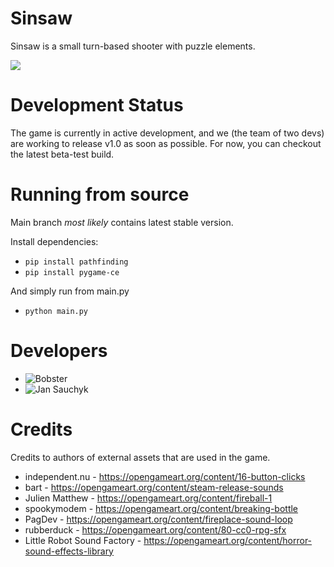# Sinsaw
Sinsaw is a small turn-based shooter with puzzle elements.

![](example.gif)

# Development Status
The game is currently in active development, and we (the team of two devs) are working to release v1.0 as soon as possible.
For now, you can checkout the latest beta-test build.

# Running from source
Main branch *most likely* contains latest stable version.

Install dependencies:
* `pip install pathfinding`
* `pip install pygame-ce`

And simply run from main.py
* `python main.py`

# Developers
* ![Bobster](https://mobyus.xyz/bobster/)
* ![Jan Sauchyk](https://mobyus.xyz/yan-sauchyk/)

# Credits
Credits to authors of external assets that are used in the game.
* independent.nu - https://opengameart.org/content/16-button-clicks
* bart - https://opengameart.org/content/steam-release-sounds
* Julien Matthew - https://opengameart.org/content/fireball-1
* spookymodem - https://opengameart.org/content/breaking-bottle
* PagDev - https://opengameart.org/content/fireplace-sound-loop
* rubberduck - https://opengameart.org/content/80-cc0-rpg-sfx
* Little Robot Sound Factory - https://opengameart.org/content/horror-sound-effects-library
